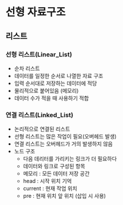 # 선형 자료구조

## 리스트



### 선형 리스트(Linear_List)

- 순차 리스트
- 데이터를 일정한 순서로 나열한 자료 구조
- 입력 순서대로 저장하는 데이터에 적당
- 물리적으로 붙어있음 (메모리)
- 데이터 수가 적을 때 사용하기 적합



### 연결 리스트(Linked_List)

- 논리적으로 연결된 리스트
- 선형 리스트는 많은 작업이 필요(오버헤드 발생)
- 연결 리스트는 오버헤드가 거의 발생하지 않음
- 노드 구조
  - 다음 데리터를 가리키는 링크가 더 필요하다
  - 데이터와 링크로 구성된 항목
  - 메모리 : 모든 데이터 저장 공간
  - head : 시작 위치 기억
  - current : 현재 작업 위치
  - pre : 현재 위치 앞 위치 (삽입 시 사용)